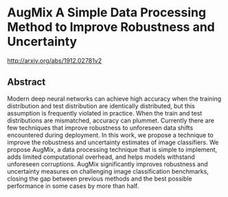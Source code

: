 # AugMix A Simple Data Processing Method to Improve Robustness and Uncertainty
http://arxiv.org/abs/1912.02781v2
## Abstract
Modern deep neural networks can achieve high accuracy when the training distribution and test distribution are identically distributed, but this assumption is frequently violated in practice. When the train and test distributions are mismatched, accuracy can plummet. Currently there are few techniques that improve robustness to unforeseen data shifts encountered during deployment. In this work, we propose a technique to improve the robustness and uncertainty estimates of image classifiers. We propose AugMix, a data processing technique that is simple to implement, adds limited computational overhead, and helps models withstand unforeseen corruptions. AugMix significantly improves robustness and uncertainty measures on challenging image classification benchmarks, closing the gap between previous methods and the best possible performance in some cases by more than half.